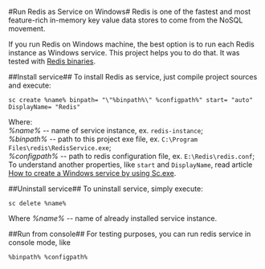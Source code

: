 #Run Redis as Service on Windows#
Redis is one of the fastest and most feature-rich in-memory key value data stores to come from the NoSQL movement.

If you run Redis on Windows machine, the best option is to run each Redis instance as Windows service. This project helps you to do that. It was tested with [Redis binaries](https://github.com/dmajkic/redis/downloads).

##Install service##
To install Redis as service, just compile project sources and execute:

    sc create %name% binpath= "\"%binpath%\" %configpath%" start= "auto" DisplayName= "Redis"

Where:  
*%name%* -- name of service instance, ex. `redis-instance`;  
*%binpath%* -- path to this project exe file, ex. `C:\Program Files\redis\RedisService.exe`;  
*%configpath%* -- path to redis configuration file, ex. `E:\Redis\redis.conf`;  
To understand another properties, like `start` and `DisplayName`, read article [How to create a Windows service by using Sc.exe](http://support.microsoft.com/kb/251192).

##Uninstall service##
To uninstall service, simply execute:

	sc delete %name%

Where *%name%* -- name of already installed service instance.

##Run from console##
For testing purposes, you can run redis service in console mode, like

	%binpath% %configpath%
